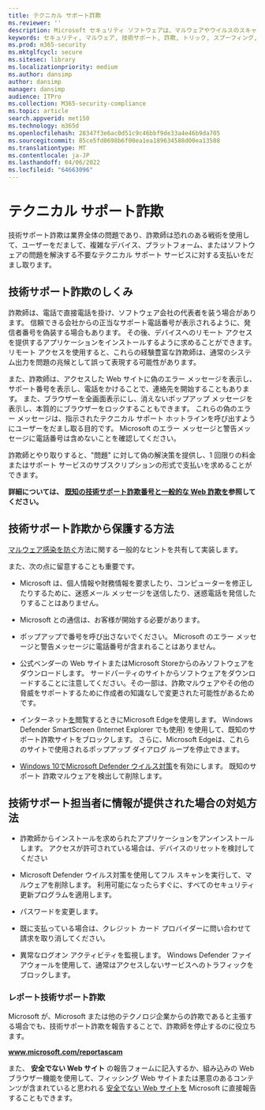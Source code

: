 ```yaml
---
title: テクニカル サポート詐欺
ms.reviewer: ''
description: Microsoft セキュリティ ソフトウェアは、マルウェアやウイルスのスキャンを要求し、偽の検出と警告を表示する技術サポート詐欺から保護できます。
keywords: セキュリティ, マルウェア, 技術サポート, 詐欺, トリック, スプーフィング, エラー メッセージ, レポート, 不正なセキュリティ ソフトウェア, 偽のセキュリティ ソフトウェア, ウイルス対策, 偽のソフトウェア, 不正な, 脅威, 料金, 削除料金, インストールフルバージョン, 試用版, 多くの脅威, スキャナー, スキャン, クリーン, コンピューター, セキュリティ, プログラム, XP ホーム セキュリティ, fake Microsoft, アクティブ化, アクティブ化, スキャン, アクティブ化, ウイルス対策, 警告, ポップアップ, セキュリティ警告, セキュリティ警告, セキュリティ ポップアップ 技術サポート詐欺, 偽の Microsoft エラー通知, 偽のウイルス アラート, 偽の製品の有効期限, 偽のWindowsのアクティブ化, 詐欺の Web ページ, 詐欺の電話番号, 電話番号, MMPC, WDSI, Microsoft マルウェア プロテクション センター, 技術サポート詐欺番号
ms.prod: m365-security
ms.mktglfcycl: secure
ms.sitesec: library
ms.localizationpriority: medium
ms.author: dansimp
author: dansimp
manager: dansimp
audience: ITPro
ms.collection: M365-security-compliance
ms.topic: article
search.appverid: met150
ms.technology: m365d
ms.openlocfilehash: 28347f3e6ac0d51c9c46bbf9de33a4e46b9da705
ms.sourcegitcommit: 85ce5fd0698b6f00ea1ea189634588d00ea13508
ms.translationtype: MT
ms.contentlocale: ja-JP
ms.lasthandoff: 04/06/2022
ms.locfileid: "64663096"
---
```

# <a name="tech-support-scams"></a>テクニカル サポート詐欺

技術サポート詐欺は業界全体の問題であり、詐欺師は恐れのある戦術を使用して、ユーザーをだまして、複雑なデバイス、プラットフォーム、またはソフトウェアの問題を解決する不要なテクニカル サポート サービスに対する支払いをだまし取ります。

## <a name="how-tech-support-scams-work"></a>技術サポート詐欺のしくみ

詐欺師は、電話で直接電話を掛け、ソフトウェア会社の代表者を装う場合があります。 信頼できる会社からの正当なサポート電話番号が表示されるように、発信者番号を偽装する場合もあります。 その後、デバイスへのリモート アクセスを提供するアプリケーションをインストールするように求めることができます。 リモート アクセスを使用すると、これらの経験豊富な詐欺師は、通常のシステム出力を問題の兆候として誤って表現する可能性があります。

また、詐欺師は、アクセスした Web サイトに偽のエラー メッセージを表示し、サポート番号を表示し、電話をかけることで、連絡先を開始することもあります。 また、ブラウザーを全画面表示にし、消えないポップアップ メッセージを表示し、本質的にブラウザーをロックすることもできます。 これらの偽のエラー メッセージは、指示されたテクニカル サポート ホットラインを呼び出すようにユーザーをだまし取る目的です。 Microsoft のエラー メッセージと警告メッセージに電話番号は含めないことを確認してください。

詐欺師とやり取りすると、"問題" に対して偽の解決策を提供し、1 回限りの料金またはサポート サービスのサブスクリプションの形式で支払いを求めることができます。

**詳細については、 [既知の技術サポート詐欺番号と一般的な Web 詐欺を](https://support.microsoft.com/help/4013405/windows-protect-from-tech-support-scams)参照してください。**

## <a name="how-to-protect-against-tech-support-scams"></a>技術サポート詐欺から保護する方法

[マルウェア感染を防ぐ](prevent-malware-infection.md)方法に関する一般的なヒントを共有して実装します。

また、次の点に留意することも重要です。

* Microsoft は、個人情報や財務情報を要求したり、コンピューターを修正したりするために、迷惑メール メッセージを送信したり、迷惑電話を発信したりすることはありません。

* Microsoft との通信は、お客様が開始する必要があります。

* ポップアップで番号を呼び出さないでください。 Microsoft のエラー メッセージと警告メッセージに電話番号が含まれることはありません。

* 公式ベンダーの Web サイトまたはMicrosoft Storeからのみソフトウェアをダウンロードします。 サードパーティのサイトからソフトウェアをダウンロードすることに注意してください。その一部は、詐欺マルウェアやその他の脅威をサポートするために作成者の知識なしで変更された可能性があるためです。

* インターネット[を](https://www.microsoft.com/windows/microsoft-edge)閲覧するときにMicrosoft Edgeを使用します。 Windows Defender SmartScreen (Internet Explorer でも使用) を使用して、既知のサポート詐欺サイトをブロックします。 さらに、Microsoft Edgeは、これらのサイトで使用されるポップアップ ダイアログ ループを停止できます。

* [Windows 10でMicrosoft Defender ウイルス対策](/microsoft-365/security/defender-endpoint/microsoft-defender-antivirus-in-windows-10)を有効にします。 既知のサポート 詐欺マルウェアを検出して削除します。

## <a name="what-to-do-if-information-has-been-given-to-a-tech-support-person"></a>技術サポート担当者に情報が提供された場合の対処方法

* 詐欺師からインストールを求められたアプリケーションをアンインストールします。 アクセスが許可されている場合は、デバイスのリセットを検討してください

* Microsoft Defender ウイルス対策を使用してフル スキャンを実行して、マルウェアを削除します。 利用可能になったらすぐに、すべてのセキュリティ更新プログラムを適用します。

* パスワードを変更します。

* 既に支払っている場合は、クレジット カード プロバイダーに問い合わせて請求を取り消してください。

* 異常なログオン アクティビティを監視します。 Windows Defender ファイアウォールを使用して、通常はアクセスしないサービスへのトラフィックをブロックします。

### <a name="reporting-tech-support-scams"></a>レポート技術サポート詐欺

Microsoft が、Microsoft または他のテクノロジ企業からの詐欺であると主張する場合でも、技術サポート詐欺を報告することで、詐欺師を停止するのに役立ちます。

<b>www.microsoft.com/reportascam</b>

また、 **安全でない Web サイト** の報告フォームに記入するか、組み込みの Web ブラウザー機能を使用して、フィッシング Web サイトまたは悪意のあるコンテンツが含まれていると思われる [安全でない Web サイトを](https://www.microsoft.com/wdsi/support/report-unsafe-site) Microsoft に直接報告することもできます。